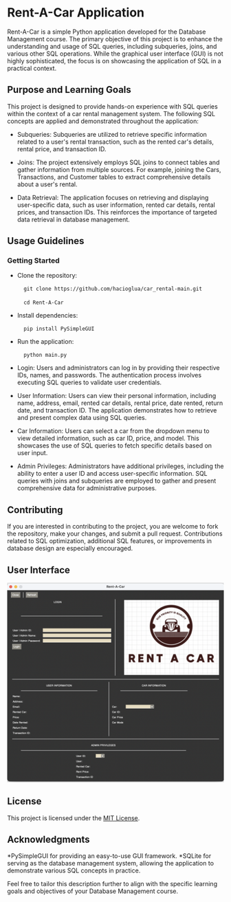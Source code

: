 # Rent-A-Car Application

Rent-A-Car is a simple Python application developed for the Database Management course. The primary objective of this project is to enhance the understanding and usage of SQL queries, including subqueries, joins, and various other SQL operations. While the graphical user interface (GUI) is not highly sophisticated, the focus is on showcasing the application of SQL in a practical context.

## Purpose and Learning Goals

This project is designed to provide hands-on experience with SQL queries within the context of a car rental management system. The following SQL concepts are applied and demonstrated throughout the application:

* Subqueries: Subqueries are utilized to retrieve specific information related to a user's rental transaction, such as the rented car's details, rental price, and transaction ID.

* Joins: The project extensively employs SQL joins to connect tables and gather information from multiple sources. For example, joining the Cars, Transactions, and Customer tables to extract comprehensive details about a user's rental.

* Data Retrieval: The application focuses on retrieving and displaying user-specific data, such as user information, rented car details, rental prices, and transaction IDs. This reinforces the importance of targeted data retrieval in database management.

## Usage Guidelines

### Getting Started

* Clone the repository:

		git clone https://github.com/hacioglua/car_rental-main.git

		cd Rent-A-Car

* Install dependencies:

		pip install PySimpleGUI

* Run the application:

		python main.py

* Login: Users and administrators can log in by providing their respective IDs, names, and passwords. The authentication process involves executing SQL queries to validate user credentials.

* User Information: Users can view their personal information, including name, address, email, rented car details, rental price, date rented, return date, and transaction ID. The application demonstrates how to retrieve and present complex data using SQL queries.

* Car Information: Users can select a car from the dropdown menu to view detailed information, such as car ID, price, and model. This showcases the use of SQL queries to fetch specific details based on user input.

* Admin Privileges: Administrators have additional privileges, including the ability to enter a user ID and access user-specific information. SQL queries with joins and subqueries are employed to gather and present comprehensive data for administrative purposes.

## Contributing

If you are interested in contributing to the project, you are welcome to fork the repository, make your changes, and submit a pull request. Contributions related to SQL optimization, additional SQL features, or improvements in database design are especially encouraged.

## User Interface 
![](ScreenShoots/GUI-ScreenShot.png)
## License

This project is licensed under the [MIT License](LICENSE.md).

## Acknowledgments

*PySimpleGUI for providing an easy-to-use GUI framework.
*SQLite for serving as the database management system, allowing the application to demonstrate various SQL concepts in practice.

Feel free to tailor this description further to align with the specific learning goals and objectives of your Database Management course.
